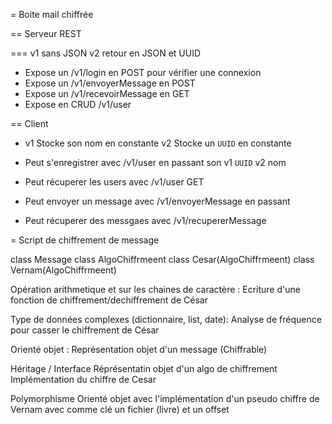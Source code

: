 = Boite mail chiffrée 

== Serveur REST

=== v1 sans JSON v2 retour en JSON et UUID

* Expose un /v1/login en POST pour vérifier une connexion
* Expose un /v1/envoyerMessage en POST
* Expose un /v1/recevoirMessage en GET
* Expose en CRUD /v1/user

== Client

* v1 Stocke son nom en constante v2 Stocke un `UUID` en constante

* Peut s'enregistrer avec /v1/user en passant son v1 `UUID` v2 nom
* Peut récuperer les users avec /v1/user GET
* Peut envoyer un message avec /v1/envoyerMessage en passant 
* Peut récuperer des messgaes avec /v1/recupererMessage

= Script de chiffrement de message



class Message
class AlgoChiffrmeent
class Cesar(AlgoChiffrmeent)
class Vernam(AlgoChiffrmeent)


Opération arithmetique et sur les chaines de caractère :
  Ecriture d'une fonction de chiffrement/dechiffrement de César

Type de données complexes (dictionnaire, list, date):
  Analyse de fréquence pour casser le chiffrement de César

Orienté objet :
  Représentation objet d'un message (Chiffrable)

Héritage / Interface
  Réprésentatin objet d'un algo de chiffrement 
  Implémentation du chiffre de Cesar

Polymorphisme
  Orienté objet avec l'implémentation d'un pseudo chiffre de Vernam avec comme clé un fichier (livre) et un offset


